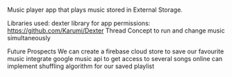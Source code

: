 #
Music player app that plays music stored in External Storage.


Libraries used:
 dexter library for app permissions: https://github.com/Karumi/Dexter
 Thread Concept to run and change music simultaneously

Future Prospects
  We can create a firebase cloud store to save our favourite music
  integrate google music api to get access to several songs online
  can implement shuffling algorithm for our saved playlist
